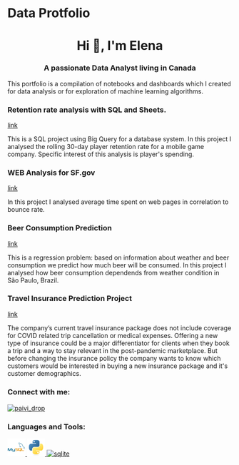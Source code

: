 # Data Protfolio
<h1 align="center">Hi 👋, I'm Elena</h1>
<h3 align="center">A passionate Data Analyst living in Canada</h3>

This portfolio is a compilation of notebooks and dashboards which I created for data analysis or for exploration of machine learning algorithms.

### Retention rate analysis with SQL and Sheets.

[link](https://github.com/Fedotova-Elena/ProjectOne) 

This is a SQL project using Big Query for a database system. In this project I analysed the rolling 30-day player retention rate for a mobile game company. Specific interest of this analysis is player's spending. 

### WEB Analysis for SF.gov

[link](https://github.com/Fedotova-Elena/DataProtfolio/tree/main/Tableau%20Project) 

In this project I analysed average time spent on web pages in correlation to bounce rate.

### Beer Consumption Prediction

[link](https://github.com/Fedotova-Elena/DataProtfolio/tree/main/Beer%20Consumption%20project) 

This is a regression problem: based on information about weather and beer consumption we predict how much beer will be consumed.
In this project I analysed how beer consumption dependends from weather condition in São Paulo, Brazil.

### Travel Insurance Prediction Project

[link](https://github.com/Fedotova-Elena/DataProtfolio/tree/main/Capstone%20Project)

The company’s current travel insurance package does not include coverage for COVID related trip cancellation or medical expenses. Offering a new type of insurance could be a major differentiator for clients when they book a trip and a way to stay relevant in the post-pandemic marketplace.  But before changing the insurance policy the company wants to know which customers would be interested in buying a new insurance package and it's customer demographics. 

<h3 align="left">Connect with me:</h3>
<p align="left">
<a href="https://twitter.com/paivi_drop" target="blank"><img align="center" src="https://raw.githubusercontent.com/rahuldkjain/github-profile-readme-generator/master/src/images/icons/Social/twitter.svg" alt="paivi_drop" height="30" width="40" /></a>
</p>

<h3 align="left">Languages and Tools:</h3>
<p align="left"> <a href="https://www.mysql.com/" target="_blank" rel="noreferrer"> <img src="https://raw.githubusercontent.com/devicons/devicon/master/icons/mysql/mysql-original-wordmark.svg" alt="mysql" width="40" height="40"/> </a> <a href="https://www.python.org" target="_blank" rel="noreferrer"> <img src="https://raw.githubusercontent.com/devicons/devicon/master/icons/python/python-original.svg" alt="python" width="40" height="40"/> </a> <a href="https://www.sqlite.org/" target="_blank" rel="noreferrer"> <img src="https://www.vectorlogo.zone/logos/sqlite/sqlite-icon.svg" alt="sqlite" width="40" height="40"/> </a> </p>
